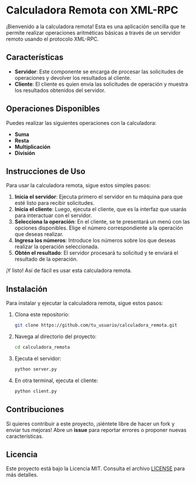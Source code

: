 # Calculadora Remota con XML-RPC

¡Bienvenido a la calculadora remota! Esta es una aplicación sencilla que te permite realizar operaciones aritméticas básicas a través de un servidor remoto usando el protocolo XML-RPC.

## Características

- **Servidor**: Este componente se encarga de procesar las solicitudes de operaciones y devolver los resultados al cliente.
- **Cliente**: El cliente es quien envía las solicitudes de operación y muestra los resultados obtenidos del servidor.

## Operaciones Disponibles

Puedes realizar las siguientes operaciones con la calculadora:

- **Suma**
- **Resta**
- **Multiplicación**
- **División**

## Instrucciones de Uso

Para usar la calculadora remota, sigue estos simples pasos:

1. **Inicia el servidor**: Ejecuta primero el servidor en tu máquina para que esté listo para recibir solicitudes.
2. **Inicia el cliente**: Luego, ejecuta el cliente, que es la interfaz que usarás para interactuar con el servidor.
3. **Selecciona la operación**: En el cliente, se te presentará un menú con las opciones disponibles. Elige el número correspondiente a la operación que deseas realizar.
4. **Ingresa los números**: Introduce los números sobre los que deseas realizar la operación seleccionada.
5. **Obtén el resultado**: El servidor procesará tu solicitud y te enviará el resultado de la operación.

¡Y listo! Así de fácil es usar esta calculadora remota.

## Instalación

Para instalar y ejecutar la calculadora remota, sigue estos pasos:

1. Clona este repositorio:
    ```bash
    git clone https://github.com/tu_usuario/calculadora_remota.git
    ```

2. Navega al directorio del proyecto:
    ```bash
    cd calculadora_remota
    ```

3. Ejecuta el servidor:
    ```bash
    python server.py
    ```

4. En otra terminal, ejecuta el cliente:
    ```bash
    python client.py
    ```

## Contribuciones

Si quieres contribuir a este proyecto, ¡siéntete libre de hacer un fork y enviar tus mejoras! Abre un **issue** para reportar errores o proponer nuevas características.

## Licencia

Este proyecto está bajo la Licencia MIT. Consulta el archivo [LICENSE](LICENSE) para más detalles.
